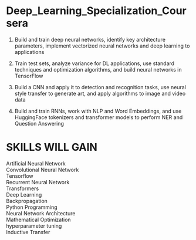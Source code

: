 # Deep_Learning_Specialization_Coursera
1) Build and train deep neural networks, identify key architecture parameters, implement vectorized neural networks and deep learning to applications  

2) Train test sets, analyze variance for DL applications, use standard techniques and optimization algorithms, and build neural networks in TensorFlow  

3) Build a CNN and apply it to detection and recognition tasks, use neural style transfer to generate art, and apply algorithms to image and video data  

4) Build and train RNNs, work with NLP and Word Embeddings, and use HuggingFace tokenizers and transformer models to perform NER and Question Answering

# SKILLS WILL GAIN
Artificial Neural Network  
Convolutional Neural Network  
Tensorflow  
Recurrent Neural Network  
Transformers  
Deep Learning  
Backpropagation  
Python Programming  
Neural Network Architecture  
Mathematical Optimization  
hyperparameter tuning  
Inductive Transfer  
